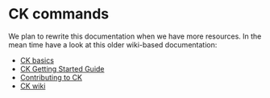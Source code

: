 ﻿# CK commands

We plan to rewrite this documentation when we have more resources. 
In the mean time have a look at this older wiki-based documentation:

* [CK basics](https://michel.steuwer.info/About-CK)
* [CK Getting Started Guide](https://github.com/ctuning/ck/wiki/First-steps)
* [Contributing to CK](https://github.com/ctuning/ck/wiki/Adding-new-workflows)
* [CK wiki](https://github.com/ctuning/ck/wiki)
